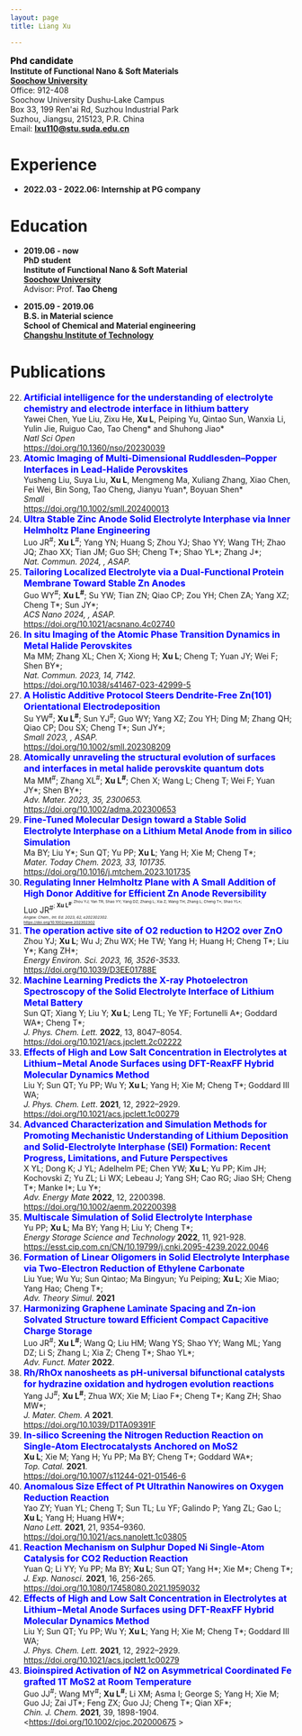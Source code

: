 ```yaml
---
layout: page
title: Liang Xu

---
```


<span style="color:black;font-size:12pt;font-weight:bold">Phd candidate</span><br>
**Institute of Functional Nano & Soft Materials**<br>
[**Soochow University**](http://www.suda.edu.cn/)<br>
Office: 912-408<br>
Soochow University Dushu-Lake Campus<br>
Box 33, 199 Ren'ai Rd, Suzhou Industrial Park<br>
Suzhou, Jiangsu, 215123, P.R. China<br>
Email: [**lxu110@stu.suda.edu.cn**](lxu110@stu.suda.edu.cn)<br>

# Experience
- **2022.03 - 2022.06: Internship at PG company**<br>
# Education
- **2019.06 - now**<br>
**PhD student**<br>
**Institute of Functional Nano & Soft Material**<br>
[**Soochow University**](http://www.suda.edu.cn/)<br>
Advisor: Prof. **Tao Cheng**<br>

- **2015.09 - 2019.06**<br>
**B.S. in Material science**<br>
**School of Chemical and Material engineering**<br>
[**Changshu Institute of Technology**](https://www.cslg.edu.cn/)<br>

# Publications
22. <span style="color:blue;font-size:12pt;font-weight:bold">Artificial intelligence for the understanding of electrolyte chemistry and electrode interface in lithium battery</span><br>
   Yawei Chen, Yue Liu, Zixu He, **Xu L**, Peiping Yu, Qintao Sun, Wanxia Li, Yulin Jie, Ruiguo Cao, Tao Cheng\* and Shuhong Jiao\*<br>
   *Natl Sci Open*<br>
    <https://doi.org/10.1360/nso/20230039><br>
21. <span style="color:blue;font-size:12pt;font-weight:bold">Atomic Imaging of Multi-Dimensional Ruddlesden–Popper Interfaces in Lead-Halide Perovskites</span><br>
   Yusheng Liu, Suya Liu, **Xu L**, Mengmeng Ma, Xuliang Zhang, Xiao Chen, Fei Wei, Bin Song, Tao Cheng, Jianyu Yuan\*, Boyuan Shen\*<br>
   *Small*<br>
    <https://doi.org/10.1002/smll.202400013><br>
20. <span style="color:blue;font-size:12pt;font-weight:bold">Ultra Stable Zinc Anode Solid Electrolyte Interphase via Inner Helmholtz Plane Engineering</span><br>
   Luo JR<sup>#</sup>; **Xu L**<sup>#</sup>; Yang YN; Huang S; Zhou YJ; Shao YY; Wang TH; Zhao JQ; Zhao XX; Tian JM; Guo SH; Cheng T\*; Shao YL\*; Zhang J\*;<br>
   *Nat. Commun. 2024, , ASAP.*<br>
19. <span style="color:blue;font-size:12pt;font-weight:bold">Tailoring Localized Electrolyte via a Dual-Functional Protein Membrane Toward Stable Zn Anodes</span><br>
   Guo WY<sup>#</sup>; **Xu L**<sup>**#**</sup>; Su YW; Tian ZN; Qiao CP; Zou YH; Chen ZA; Yang XZ; Cheng T\*; Sun JY\*;<br>
   *ACS Nano 2024, , ASAP.*<br>
    <https://doi.org/10.1021/acsnano.4c02740><br>
18. <span style="color:blue;font-size:12pt;font-weight:bold">In situ Imaging of the Atomic Phase Transition Dynamics in Metal Halide Perovskites</span><br>
   Ma MM; Zhang XL; Chen X; Xiong H; **Xu L**; Cheng T; Yuan JY; Wei F; Shen BY\*;<br>
   *Nat. Commun. 2023, 14, 7142.*<br>
    <https://doi.org/10.1038/s41467-023-42999-5><br>
17. <span style="color:blue;font-size:12pt;font-weight:bold">A Holistic Additive Protocol Steers Dendrite-Free Zn(101) Orientational Electrodeposition</span><br>
   Su YW<sup>#</sup>; **Xu L**<sup>**#**</sup>; Sun YJ<sup>#</sup>; Guo WY; Yang XZ; Zou YH; Ding M; Zhang QH; Qiao CP; Dou SX; Cheng T\*; Sun JY\*;<br> 
   *Small 2023, , ASAP.*<br>
    <https://doi.org/10.1002/smll.202308209><br>
16. <span style="color:blue;font-size:12pt;font-weight:bold">Atomically unraveling the structural evolution of surfaces and interfaces in metal halide perovskite quantum dots</span><br>
   Ma MM<sup>#</sup>; Zhang XL<sup>#</sup>; **Xu L**<sup>**#**</sup>; Chen X; Wang L; Cheng T; Wei F; Yuan JY\*; Shen BY\*; <br>
   *Adv. Mater. 2023, 35, 2300653.*<br>
    <https://doi.org/10.1002/adma.202300653><br>
15. <span style="color:blue;font-size:12pt;font-weight:bold">Fine-Tuned Molecular Design toward a Stable Solid Electrolyte Interphase on a Lithium Metal Anode from in silico Simulation</span><br>
   Ma BY; Liu Y\*; Sun QT; Yu PP; **Xu L**; Yang H; Xie M; Cheng T\*;<br>
   *Mater. Today Chem. 2023, 33, 101735.*<br>
    <https://doi.org/10.1016/j.mtchem.2023.101735><br>
14. <span style="color:blue;font-size:12pt;font-weight:bold">Regulating Inner Helmholtz Plane with A Small Addition of High Donor Additive for Efficient Zn Anode Reversibility</span><br>
   Luo JR<sup>#<sup/>; **Xu L**<sup>**#**<sup/>; Zhou YJ; Yan TR; Shao YY; Yang DZ; Zhang L; Xia Z; Wang TH; Zhang L; Cheng T\*; Shao YL\*;<br>
   *Angew. Chem., Int. Ed. 2023, 62, e202302302.*<br>
    <https://doi.org/10.1002/anie.202302302><br>
13. <span style="color:blue;font-size:12pt;font-weight:bold">The operation active site of O2 reduction to H2O2 over ZnO</span><br>
   Zhou YJ; **Xu L**; Wu J; Zhu WX; He TW; Yang H; Huang H; Cheng T\*; Liu Y\*; Kang ZH\*;<br>
   *Energy Environ. Sci. 2023, 16, 3526-3533.*<br>
    <https://doi.org/10.1039/D3EE01788E><br>
12. <span style="color:blue;font-size:12pt;font-weight:bold">Machine Learning Predicts the X-ray Photoelectron Spectroscopy of the Solid Electrolyte Interface of Lithium Metal Battery</span><br>
   Sun QT; Xiang Y; Liu Y; **Xu L**; Leng TL; Ye YF; Fortunelli A\*; Goddard WA\*; Cheng T\*;<br>
   *J. Phys. Chem. Lett.* **2022**, 13, 8047–8054.<br>
    <https://doi.org/10.1021/acs.jpclett.2c02222><br>
11. <span style="color:blue;font-size:12pt;font-weight:bold">Effects of High and Low Salt Concentration in Electrolytes at Lithium−Metal Anode Surfaces using DFT-ReaxFF Hybrid Molecular Dynamics Method</span><br>
   Liu Y;  Sun QT;  Yu PP;  Wu Y;  **Xu L**;  Yang H;  Xie M;  Cheng T\*;  Goddard III WA; <br>
   *J. Phys. Chem. Lett*. **2021**, 12, 2922–2929.<br>
    <https://doi.org/10.1021/acs.jpclett.1c00279><br>
10. <span style="color:blue;font-size:12pt;font-weight:bold">Advanced Characterization and Simulation Methods for Promoting Mechanistic Understanding of Lithium Deposition and Solid-Electrolyte Interphase (SEI) Formation: Recent Progress, Limitations, and Future Perspectives</span><br>
   X YL;  Dong K;  J YL;  Adelhelm PE;  Chen YW;  **Xu L**;  Yu PP;  Kim JH;  Kochovski Z;  Yu ZL;  Li WX;  Lebeau J;  Yang SH;  Cao RG;  Jiao SH;  Cheng T\*;  Manke I\*;  Lu Y\*; <br>
   *Adv. Energy Mate* **2022**, 12, 2200398.<br>
    <https://doi.org/10.1002/aenm.202200398><br>
9. <span style="color:blue;font-size:12pt;font-weight:bold">Multiscale Simulation of Solid Electrolyte Interphase</span><br>
   Yu PP;  **Xu L**;  Ma BY;  Yang H;  Liu Y;  Cheng T\*; <br>
   *Energy Storage Science and Technology* **2022**, 11, 921-928.<br>
   <https://esst.cip.com.cn/CN/10.19799/j.cnki.2095-4239.2022.0046><br>
8. <span style="color:blue;font-size:12pt;font-weight:bold">Formation of Linear Oligomers in Solid Electrolyte Interphase via Two-Electron Reduction of Ethylene Carbonate </span><br>
   Liu Yue;  Wu Yu;  Sun Qintao;  Ma Bingyun;  Yu Peiping;  **Xu L**;  Xie Miao;  Yang Hao;  Cheng T\*; <br>
   *Adv. Theory Simul.* **2021**<br>
7. <span style="color:blue;font-size:12pt;font-weight:bold">Harmonizing Graphene Laminate Spacing and Zn-ion Solvated Structure toward Efficient Compact Capacitive Charge Storage</span><br>
   Luo JR<sup>#</sup>;  **Xu L**<sup>**#**</sup>;  Wang Q;  Liu HM;  Wang YS;  Shao YY;  Wang ML;  Yang DZ;  Li S;  Zhang L;  Xia Z;  Cheng T\*;  Shao YL\*; <br>
   *Adv. Funct. Mater* **2022**.<br>
6. <span style="color:blue;font-size:12pt;font-weight:bold">Rh/RhOx nanosheets as pH-universal bifunctional catalysts for hydrazine oxidation and hydrogen evolution reactions</span><br>
   Yang JJ<sup>#</sup>;  **Xu L**<sup>**#**</sup>;  Zhua WX;  Xie M;  Liao F\*;  Cheng T\*;  Kang ZH;  Shao MW\*; <br>
   *J. Mater. Chem. A* **2021**.<br>
   <https://doi.org/10.1039/D1TA09391F><br>
5. <span style="color:blue;font-size:12pt;font-weight:bold">In-silico Screening the Nitrogen Reduction Reaction on Single-Atom Electrocatalysts Anchored on MoS2</span><br>
   **Xu L**;  Xie M;  Yang H;  Yu PP;  Ma BY;  Cheng T\*;  Goddard WA\*; <br>
   *Top. Catal.* **2021**.<br>
   <https://doi.org/10.1007/s11244-021-01546-6><br>
4. <span style="color:blue;font-size:12pt;font-weight:bold">Anomalous Size Effect of Pt Ultrathin Nanowires on Oxygen Reduction Reaction</span><br>
   Yao ZY;  Yuan YL;  Cheng T;  Sun TL;  Lu YF;  Galindo P;  Yang ZL;  Gao L;  **Xu L**;  Yang H;  Huang HW\*; <br>
   *Nano Lett.* **2021**, 21, 9354–9360.<br>
   <https://doi.org/10.1021/acs.nanolett.1c03805><br>
3. <span style="color:blue;font-size:12pt;font-weight:bold">Reaction Mechanism on Sulphur Doped Ni Single-Atom Catalysis for CO2 Reduction Reaction</span><br>
   Yuan Q;  Li YY;  Yu PP;  Ma BY;  **Xu L**;  Sun QT;  Yang H\*;  Xie M\*;  Cheng T\*; <br>
   *J. Exp. Nanosci.* **2021**, 16, 256-265.<br>
   <https://doi.org/10.1080/17458080.2021.1959032><br>
2. <span style="color:blue;font-size:12pt;font-weight:bold">Effects of High and Low Salt Concentration in Electrolytes at Lithium−Metal Anode Surfaces using DFT-ReaxFF Hybrid Molecular Dynamics Method </span><br>
   Liu Y;  Sun QT;  Yu PP;  Wu Y;  **Xu L**;  Yang H;  Xie M;  Cheng T\*;  Goddard III WA; <br>
   *J. Phys. Chem. Lett.* **2021**, 12, 2922–2929.<br>
   <https://doi.org/10.1021/acs.jpclett.1c00279><br>
1. <span style="color:blue;font-size:12pt;font-weight:bold">Bioinspired Activation of N2 on Asymmetrical Coordinated Fe grafted 1T MoS2 at Room Temperature</span><br>
   Guo JJ<sup>#</sup>;  Wang MY<sup>#</sup>;  **Xu L**<sup>**\#**</sup>;  Li XM;  Asma I;  George S;  Yang H;  Xie M;  Guo JJ;  Zai JT\*;  Feng ZX;  Guo JJ;  Cheng T\*;  Qian XF\*; <br>
   *Chin. J. Chem.* **2021**, 39, 1898-1904.<br>
   <https://doi.org/10.1002/cjoc.202000675 ><br>


